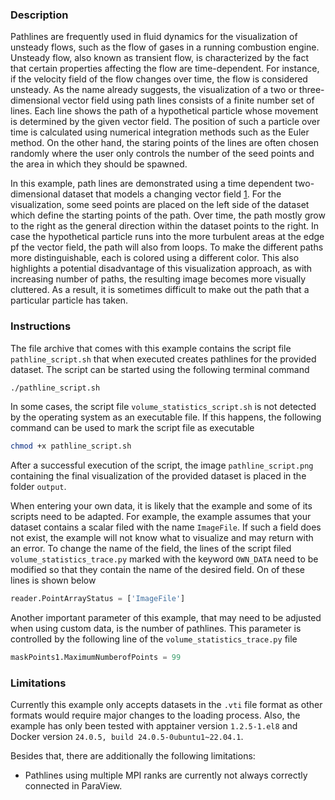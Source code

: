### Description ###
Pathlines are frequently used in fluid dynamics for the visualization of unsteady flows, such as the flow of gases in a running combustion engine.
Unsteady flow, also known as transient flow, is characterized by the fact that certain properties affecting the flow are time-dependent.
For instance, if the velocity field of the flow changes over time, the flow is considered unsteady.
As the name already suggests, the visualization of a two or three-dimensional vector field using path lines consists of a finite number set of lines.
Each line shows the path of a hypothetical particle whose movement is determined by the given vector field.
The position of such a particle over time is calculated using numerical integration methods such as the Euler method.
On the other hand, the staring points of the lines are often chosen randomly where the user only controls the number of the seed points and the area in which they should be spawned.

<!--In comparison to stream lines which also visualize a dataset using lines, 
The computation of pathlines makes only sense if the given dataset is time-depenedent.
Otherwise they are identical to steamlines.-->

In this example, path lines are demonstrated using a time dependent two-dimensional dataset that models a changing vector field [1](#reference_dataset).
For the visualization, some seed points are placed on the left side of the dataset which define the starting points of the path.
Over time, the path mostly grow to the right as the general direction within the dataset points to the right.
In case the hypothetical particle runs into the more turbulent areas at the edge pf the vector field, the path will also from loops.
To make the different paths more distinguishable, each is colored using a different color.
This also highlights a potential disadvantage of this visualization approach, as with increasing number of paths, the resulting image becomes more visually cluttered.
As a result, it is sometimes difficult to make out the path that a particular particle has taken.

### Instructions ###
The file archive that comes with this example contains the script file `pathline_script.sh` that when executed creates pathlines for the provided dataset.
The script can be started using the following terminal command
```bash
./pathline_script.sh
```
In some cases, the script file `volume_statistics_script.sh` is not detected by the operating system as an executable file.
If this happens, the following command can be used to mark the script file as executable
```bash
chmod +x pathline_script.sh
```
After a successful execution of the script, the image `pathline_script.png` containing the final visualization of the provided dataset is placed in the folder `output`. 

When entering your own data, it is likely that the example and some of its scripts need to be adapted.
For example, the example assumes that your dataset contains a scalar filed with the name `ImageFile`.
If such a field does not exist, the example will not know what to visualize and may return with an error.
To change the name of the field, the lines of the script filed `volume_statistics_trace.py` marked with the keyword `OWN_DATA` need to be modified so that they contain the name of the desired field.
On of these lines is shown below
```python
reader.PointArrayStatus = ['ImageFile']
```
Another important parameter of this example, that may need to be adjusted when using custom data, is the number of pathlines.
This parameter is controlled by the following line of the `volume_statistics_trace.py` file
```python
maskPoints1.MaximumNumberofPoints = 99
```

### Limitations ###
Currently this example only accepts datasets in the `.vti` file format as other formats would require major changes to the loading process.
Also, the example has only been tested with apptainer version `1.2.5-1.el8` and Docker version `24.0.5, build 24.0.5-0ubuntu1~22.04.1`.

Besides that, there are additionally the following limitations:
- Pathlines using multiple MPI ranks are currently not always correctly connected in ParaView.